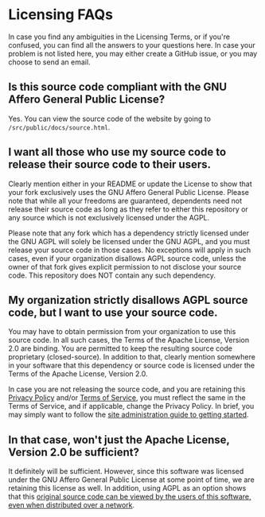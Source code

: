 # Licensing FAQs

In case you find any ambiguities in the Licensing Terms, or if you're confused, you can find all the answers to your questions here. 
In case your problem is not listed here, you may either create a GitHub issue, or you may choose to send an email.

## Is this source code compliant with the GNU Affero General Public License?

Yes. You can view the source code of the website by going to `/src/public/docs/source.html`.

## I want all those who use my source code to release their source code to their users.

Clearly mention either in your README or update the License to show that your fork exclusively uses the GNU Affero General Public License. Please note that while all your freedoms are guaranteed, dependents need not release their source code as long as they refer to either this repository or any source which is not exclusively licensed under the AGPL.

Please note that any fork which has a dependency strictly licensed under the GNU AGPL will solely be licensed 
under the GNU AGPL, and you must release your source code in those cases. No exceptions will apply in such cases, even if your organization disallows AGPL source code, unless the owner of that fork gives explicit permission to not disclose your source code. This repository does NOT contain any such dependency.

## My organization strictly disallows AGPL source code, but I want to use your source code.

You may have to obtain permission from your organization to use this source code.
In all such cases, the Terms of the Apache License, Version 2.0 are binding. You are permitted to keep the resulting source code proprietary (closed-source).
In addition to that, clearly mention somewhere in your software that this dependency or source code is licensed under the Terms of the Apache License, Version 2.0.

In case you are not releasing the source code, and you are retaining this [Privacy Policy](https://github.com/BurraAbhishek/VirtualElections/blob/main/src/public/docs/privacy.html) 
and/or [Terms of Service](https://github.com/BurraAbhishek/VirtualElections/blob/main/src/public/docs/tos.html), you must reflect the same in the Terms of Service, and if applicable, change the Privacy Policy.
In brief, you may simply want to follow the [site administration guide to getting started](https://github.com/BurraAbhishek/VirtualElections/blob/main/src/admin/getstarted.html).

## In that case, won't just the Apache License, Version 2.0 be sufficient?

It definitely will be sufficient. However, since this software was licensed under the GNU Affero General Public License at some point of time, we are retaining this license as well. In addition, using AGPL as an option shows that this [original source code can be viewed by the users of this software, even when distributed over a network](https://github.com/BurraAbhishek/VirtualElections/blob/main/src/public/docs/source.html).

